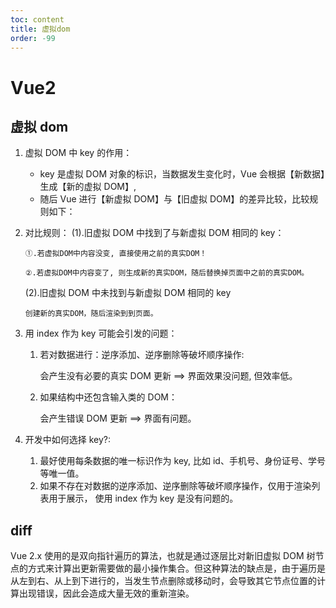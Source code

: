 ```yaml
---
toc: content
title: 虚拟dom
order: -99
---
```


# Vue2

## 虚拟 dom

1.  虚拟 DOM 中 key 的作用：
    - key 是虚拟 DOM 对象的标识，当数据发生变化时，Vue 会根据【新数据】生成【新的虚拟 DOM】,
    - 随后 Vue 进行【新虚拟 DOM】与【旧虚拟 DOM】的差异比较，比较规则如下：
2.  对比规则：
    (1).旧虚拟 DOM 中找到了与新虚拟 DOM 相同的 key：

        ①.若虚拟DOM中内容没变, 直接使用之前的真实DOM！

        ②.若虚拟DOM中内容变了, 则生成新的真实DOM，随后替换掉页面中之前的真实DOM。

    (2).旧虚拟 DOM 中未找到与新虚拟 DOM 相同的 key

        创建新的真实DOM，随后渲染到到页面。

3.  用 index 作为 key 可能会引发的问题：

    1. 若对数据进行：逆序添加、逆序删除等破坏顺序操作:

       会产生没有必要的真实 DOM 更新 ==> 界面效果没问题, 但效率低。

    2. 如果结构中还包含输入类的 DOM：

       会产生错误 DOM 更新 ==> 界面有问题。

4.  开发中如何选择 key?:
    1. 最好使用每条数据的唯一标识作为 key, 比如 id、手机号、身份证号、学号等唯一值。
    2. 如果不存在对数据的逆序添加、逆序删除等破坏顺序操作，仅用于渲染列表用于展示，
       使用 index 作为 key 是没有问题的。

## diff

Vue 2.x 使用的是双向指针遍历的算法，也就是通过逐层比对新旧虚拟 DOM 树节点的方式来计算出更新需要做的最小操作集合。但这种算法的缺点是，由于遍历是从左到右、从上到下进行的，当发生节点删除或移动时，会导致其它节点位置的计算出现错误，因此会造成大量无效的重新渲染。
